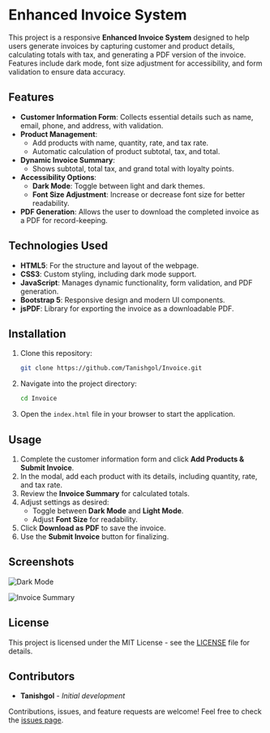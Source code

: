 # Enhanced Invoice System

This project is a responsive **Enhanced Invoice System** designed to help users generate invoices by capturing customer and product details, calculating totals with tax, and generating a PDF version of the invoice. Features include dark mode, font size adjustment for accessibility, and form validation to ensure data accuracy.

## Features

- **Customer Information Form**: Collects essential details such as name, email, phone, and address, with validation.
- **Product Management**:
  - Add products with name, quantity, rate, and tax rate.
  - Automatic calculation of product subtotal, tax, and total.
- **Dynamic Invoice Summary**:
  - Shows subtotal, total tax, and grand total with loyalty points.
- **Accessibility Options**:
  - **Dark Mode**: Toggle between light and dark themes.
  - **Font Size Adjustment**: Increase or decrease font size for better readability.
- **PDF Generation**: Allows the user to download the completed invoice as a PDF for record-keeping.

## Technologies Used

- **HTML5**: For the structure and layout of the webpage.
- **CSS3**: Custom styling, including dark mode support.
- **JavaScript**: Manages dynamic functionality, form validation, and PDF generation.
- **Bootstrap 5**: Responsive design and modern UI components.
- **jsPDF**: Library for exporting the invoice as a downloadable PDF.

## Installation

1. Clone this repository:
    ```bash
    git clone https://github.com/Tanishgol/Invoice.git
    ```
2. Navigate into the project directory:
    ```bash
    cd Invoice
    ```
3. Open the `index.html` file in your browser to start the application.

## Usage

1. Complete the customer information form and click **Add Products & Submit Invoice**.
2. In the modal, add each product with its details, including quantity, rate, and tax rate.
3. Review the **Invoice Summary** for calculated totals.
4. Adjust settings as desired:
   - Toggle between **Dark Mode** and **Light Mode**.
   - Adjust **Font Size** for readability.
5. Click **Download as PDF** to save the invoice.
6. Use the **Submit Invoice** button for finalizing.

## Screenshots

![Dark Mode](https://github.com/user-attachments/assets/2b27a63a-22f2-4d07-83a3-46700568f7ce)

![Invoice Summary](https://github.com/user-attachments/assets/2025656c-6100-4404-963e-9d1bb3e1d1c3)

## License

This project is licensed under the MIT License - see the [LICENSE](LICENSE) file for details.

## Contributors

- **Tanishgol** - _Initial development_

Contributions, issues, and feature requests are welcome! Feel free to check the [issues page](https://github.com/Tanishgol/Invoice/issues).
